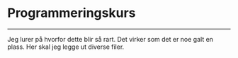 # Programmeringskurs

----

Jeg lurer på hvorfor dette blir så rart. Det virker som det er noe galt en plass. 
Her skal jeg legge ut diverse filer. 




 


